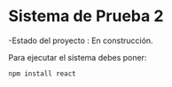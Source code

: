 <h1> Sistema de Prueba 2 </h1>

-Estado del proyecto : En construcción.

Para ejecutar el sistema debes poner:

```npm install react ```
